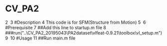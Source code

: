 
# CV_PA2
2
​
3
#Description
4
This code is for SFM(Structure from Motion)
5
​
6
#Prerequisite
7
##Add this line to startup.m file
8
###run("..\CV_PA2_20195043\PA2dataset\vlfeat-0.9.21\toolbox\vl_setup.m")
9
​
10
#Usage
11
##Run main.m file
